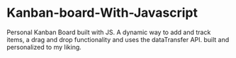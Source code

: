 # Kanban-board-With-Javascript
Personal Kanban Board built with JS. A dynamic way to add and track items, a drag and drop functionality and uses the dataTransfer API.
built and personalized to my liking. 

